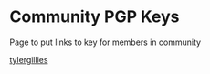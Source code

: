 # Community PGP Keys

Page to put links to key for members in community
 
[tylergillies](http://keyserver.linux.it/pks/lookup?op=get&search=0x176446C38B1C8A2E)